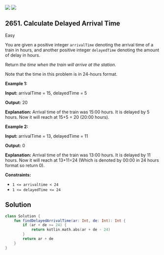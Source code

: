 [![](https://img.shields.io/github/stars/javadev/LeetCode-in-Kotlin?label=Stars&style=flat-square)](https://github.com/javadev/LeetCode-in-Kotlin)
[![](https://img.shields.io/github/forks/javadev/LeetCode-in-Kotlin?label=Fork%20me%20on%20GitHub%20&style=flat-square)](https://github.com/javadev/LeetCode-in-Kotlin/fork)

## 2651\. Calculate Delayed Arrival Time

Easy

You are given a positive integer `arrivalTime` denoting the arrival time of a train in hours, and another positive integer `delayedTime` denoting the amount of delay in hours.

Return _the time when the train will arrive at the station._

Note that the time in this problem is in 24-hours format.

**Example 1:**

**Input:** arrivalTime = 15, delayedTime = 5

**Output:** 20

**Explanation:** Arrival time of the train was 15:00 hours. It is delayed by 5 hours. Now it will reach at 15+5 = 20 (20:00 hours).

**Example 2:**

**Input:** arrivalTime = 13, delayedTime = 11

**Output:** 0

**Explanation:** Arrival time of the train was 13:00 hours. It is delayed by 11 hours. Now it will reach at 13+11=24 (Which is denoted by 00:00 in 24 hours format so return 0).

**Constraints:**

*   `1 <= arrivaltime < 24`
*   `1 <= delayedTime <= 24`

## Solution

```kotlin
class Solution {
    fun findDelayedArrivalTime(ar: Int, de: Int): Int {
        if (ar + de >= 24) {
            return kotlin.math.abs(ar + de - 24)
        }
        return ar + de
    }
}
```